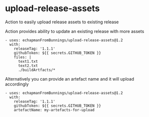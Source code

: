 # upload-release-assets
Action to easily upload release assets to existing release

Action provides ability to update an existing release with more assets

```
- uses: echapmanFromBunnings/upload-release-assets@1.2
  with:
    releaseTag: '1.1.1'
    githubToken: ${{ secrets.GITHUB_TOKEN }}
    files: |
      text1.txt
      text2.txt
      ./buildArtfacts/*
```

Alternatively you can provide an artefact name and it will upload accordingly
```
- uses: echapmanFromBunnings/upload-release-assets@1.2
  with:
    releaseTag: '1.1.1'
    githubToken: ${{ secrets.GITHUB_TOKEN }}
    artefactName: my-artefacts-for-upload
```

